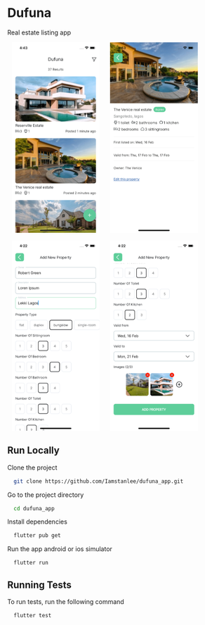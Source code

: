 # Dufuna

Real estate listing app

<p>
    <img src="https://raw.githubusercontent.com/Iamstanlee/dufuna_app/main/screenshots/s1.png" width="200px" height="auto" hspace="10"/>
    <img src="https://raw.githubusercontent.com/Iamstanlee/dufuna_app/main/screenshots/s2.png" width="200px" height="auto" hspace="10"/>
</p>
<p>
    <img src="https://raw.githubusercontent.com/Iamstanlee/dufuna_app/main/screenshots/s3.png" width="200px" height="auto" hspace="10"/>
    <img src="https://raw.githubusercontent.com/Iamstanlee/dufuna_app/main/screenshots/s4.png" width="200px" height="auto" hspace="10"/>
</p>

## Run Locally

Clone the project

```bash
  git clone https://github.com/Iamstanlee/dufuna_app.git
```

Go to the project directory

```bash
  cd dufuna_app
```

Install dependencies

```bash
  flutter pub get
```

Run the app android or ios simulator

```bash
  flutter run
```

## Running Tests

To run tests, run the following command

```bash
  flutter test
```
